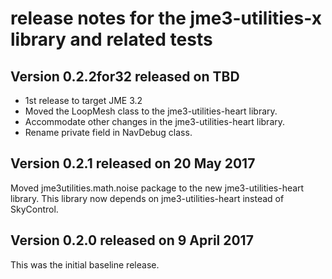# release notes for the jme3-utilities-x library and related tests

## Version 0.2.2for32 released on TBD

 + 1st release to target JME 3.2
 + Moved the LoopMesh class to the jme3-utilities-heart library.
 + Accommodate other changes in the jme3-utilities-heart library.
 + Rename private field in NavDebug class.

## Version 0.2.1 released on 20 May 2017

Moved jme3utilities.math.noise package to the new jme3-utilities-heart library.
This library now depends on jme3-utilities-heart instead of SkyControl.

## Version 0.2.0 released on 9 April 2017

This was the initial baseline release.
